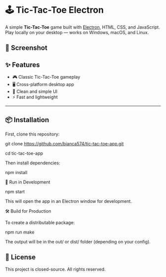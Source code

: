 # 🕹 Tic-Tac-Toe Electron

A simple **Tic-Tac-Toe** game built with [Electron](https://www.electronjs.org/), HTML, CSS, and JavaScript.  
Play locally on your desktop — works on Windows, macOS, and Linux.

## 📸 Screenshot



## ✨ Features

- 🎮 Classic Tic-Tac-Toe gameplay  
- 🖥 Cross-platform desktop app  
- 🎨 Clean and simple UI  
- ⚡ Fast and lightweight  

---

## 📦 Installation

First, clone this repository:

git clone https://github.com/bianca574/tic-tac-toe-app.git

cd tic-tac-toe-app


Then install dependencies:

npm install


🚀 Run in Development

npm start

This will open the app in an Electron window for development.


🛠 Build for Production

To create a distributable package:

npm run make

The output will be in the out/ or dist/ folder (depending on your config).

## 📄 License

This project is closed-source. All rights reserved.
